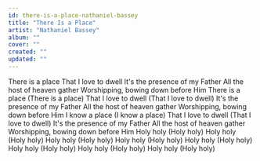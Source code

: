 ```yaml
---
id: there-is-a-place-nathaniel-bassey
title: "There Is a Place"
artist: "Nathaniel Bassey"
album: ""
cover: ""
created: ""
updated: ""
---
```


There is a place
That I love to dwell
It's the presence of my Father
All the host of heaven gather
Worshipping, bowing down before Him
There is a place (There is a place)
That I love to dwell (That I love to dwell)
It's the presence of my Father
All the host of heaven gather
Worshipping, bowing down before Him
I know a place (I know a place)
That I love to dwell (That I love to dwell)
It's the presence of my Father
All the host of heaven gather
Worshipping, bowing down before Him
Holy holy (Holy holy)
Holy holy (Holy holy)
Holy holy (Holy holy)
Holy holy (Holy holy)
Holy holy (Holy holy)
Holy holy (Holy holy)
Holy holy (Holy holy)
Holy holy (Holy holy)